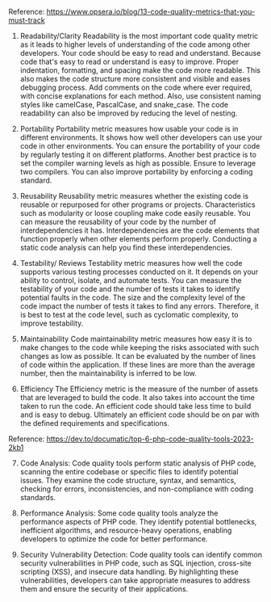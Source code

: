 Reference: https://www.opsera.io/blog/13-code-quality-metrics-that-you-must-track

1. Readability/Clarity
Readability is the most important code quality metric as it leads to higher levels of understanding of the code among other developers. 
Your code should be easy to read and understand. Because code that's easy to read or understand is easy to improve. Proper indentation, formatting, and spacing make the code more readable. 
This also makes the code structure more consistent and visible and eases debugging process. Add comments on the code where ever required, with concise explanations for each method. 
Also, use consistent naming styles like camelCase, PascalCase, and snake_case. The code readability can also be improved by reducing the level of nesting.

2. Portability 
Portability metric measures how usable your code is in different environments. 
It shows how well other developers can use your code in other environments. You can ensure the portability of your code by regularly testing it on different platforms. 
Another best practice is to set the compiler warning levels as high as possible. Ensure to leverage two compilers. You can also improve portability by enforcing a coding standard. 

3. Reusability 
Reusability metric measures whether the existing code is reusable or repurposed for other programs or projects. 
Characteristics such as modularity or loose coupling make code easily reusable. You can measure the reusability of your code by the number of interdependencies it has. 
Interdependencies are the code elements that function properly when other elements perform properly. Conducting a static code analysis can help you find these interdependencies. 

4. Testability/ Reviews
Testability metric measures how well the code supports various testing processes conducted on it. 
It depends on your ability to control, isolate, and automate tests. You can measure the testability of your code and the number of tests it takes to identify potential faults in the code. 
The size and the complexity level of the code impact the number of tests it takes to find any errors. Therefore, it is best to test at the code level, such as cyclomatic complexity, to improve testability.


5. Maintainability
Code maintainability metric measures how easy it is to make changes to the code while keeping the risks associated with such changes as low as possible. 
It can be evaluated by the number of lines of code within the application. If these lines are more than the average number, then the maintainability is inferred to be low. 



6. Efficiency 
The Efficiency metric is the measure of the number of assets that are leveraged to build the code. It also takes into account the time taken to run the code.
 An efficient code should take less time to build and is easy to debug. Ultimately an efficient code should be on par with the defined requirements and specifications. 




Reference: https://dev.to/documatic/top-6-php-code-quality-tools-2023-2kb1

7. Code Analysis: Code quality tools perform static analysis of PHP code, scanning the entire codebase or specific files to identify potential issues. 
They examine the code structure, syntax, and semantics, checking for errors, inconsistencies, and non-compliance with coding standards.


8. Performance Analysis: Some code quality tools analyze the performance aspects of PHP code. 
They identify potential bottlenecks, inefficient algorithms, and resource-heavy operations, enabling developers to optimize the code for better performance.

9. Security Vulnerability Detection: Code quality tools can identify common security vulnerabilities in PHP code, such as SQL injection, cross-site scripting (XSS), and insecure data handling. 
By highlighting these vulnerabilities, developers can take appropriate measures to address them and ensure the security of their applications.

